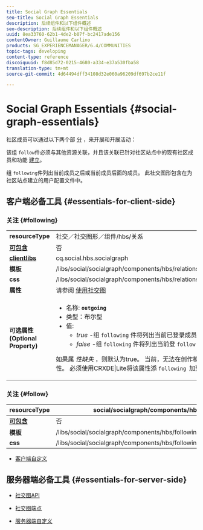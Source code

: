 ```yaml
---
title: Social Graph Essentials
seo-title: Social Graph Essentials
description: 后续组件和以下组件概述
seo-description: 后续组件和以下组件概述
uuid: 8ea33760-62b1-4de2-b07f-bc2417ade156
contentOwner: Guillaume Carlino
products: SG_EXPERIENCEMANAGER/6.4/COMMUNITIES
topic-tags: developing
content-type: reference
discoiquuid: f8d85d72-0215-4680-a334-e37a530fba58
translation-type: tm+mt
source-git-commit: 4d64494dff34108d32e060a96209df697b2ce11f

---
```



# Social Graph Essentials {#social-graph-essentials}

社区成员可以通过以下两个部 [分](essentials-activities.md) ，来开展和开展活动：

该组 `follow`件必须与其他资源关联，并且该关联已针对社区站点中的现有社区成员和功能 [建立](overview.md#communitiessites)。

组 `following`件列出当前成员之后或当前成员后面的成员。 此社交图形包含在为社区站点建立的用户配置文件中。

## 客户端必备工具 {#essentials-for-client-side}

### 关注 {#following}

<table> 
 <tbody>
  <tr>
   <td> <strong>resourceType</strong></td> 
   <td>社交／社交图形／组件/hbs/关系</td> 
  </tr>
  <tr>
   <td> <a href="scf.md#add-or-include-a-communities-component"><strong>可包含</strong></a></td> 
   <td>否</td> 
  </tr>
  <tr>
   <td> <a href="clientlibs.md"><strong>clientlibs</strong></a></td> 
   <td>cq.social.hbs.socialgraph</td> 
  </tr>
  <tr>
   <td> <strong>模板</strong></td> 
   <td> /libs/social/socialgraph/components/hbs/relationships/relationships.hbs</td> 
  </tr>
  <tr>
   <td> <strong>css</strong></td> 
   <td> /libs/social/socialgraph/components/hbs/relationships/clientlibs/relationships.css</td> 
  </tr>
  <tr>
   <td><strong> 属性</strong></td> 
   <td>请参阅 <a href="socialgraph.md">使用社交图</a></td> 
  </tr>
  <tr>
   <td><strong> 可选属性<br /> (Optional Property)</strong></td> 
   <td>
    <ul> 
     <li>名称: <strong><code>outgoing</code></strong></li> 
     <li>类型：布尔型</li> 
     <li>值:<br /> 
      <ul> 
       <li><i>true </i>-组 <code>following</code> 件将列出当前已登录成员的成员 <code>follows</code></li> 
       <li><i>false </i>-组 <code>following</code> 件将列出当前登 <code>follow </code>录成员的成员</li> 
      </ul> </li> 
    </ul> <p>如果属 <i>性缺失</i> ，则默认为true。 当前，无法在创作模式下使用编辑对话框设置此属性。 必须使用CRXDE|Lite将该属性添 <code>following </code>加到节 <a href="../../help/sites-developing/developing-with-crxde-lite.md">点实例中</a>。</p> </td> 
  </tr>
 </tbody>
</table>

### 关注 {#follow}

| **resourceType** | social/socialgraph/components/hbs/following |
|---|---|
| [**可包含&#x200B;**](scf.md#add-or-include-a-communities-component) | 否 |
| **模板** | /libs/social/socialgraph/components/hbs/following/following.hbs |
| **css** | /libs/social/socialgraph/components/hbs/following/clientlibs/following.css |

* [客户端自定义](client-customize.md)

## 服务器端必备工具 {#essentials-for-server-side}

* [社交图API](https://helpx.adobe.com/experience-manager/6-4/sites/developing/using/reference-materials/javadoc/com/adobe/cq/social/graph/client/api/package-frame.html)

* [社交图端点](https://helpx.adobe.com/experience-manager/6-4/sites/developing/using/reference-materials/javadoc/com/adobe/cq/social/graph/client/endpoint/package-frame.html)

* [服务器端自定义](server-customize.md)

